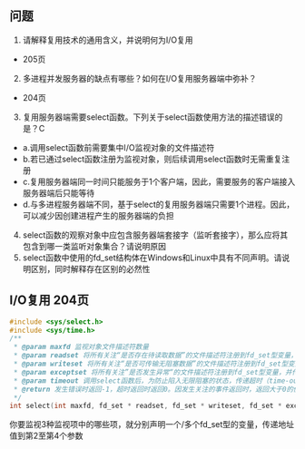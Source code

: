 ## 问题

1. 请解释复用技术的通用含义，并说明何为I/O复用
  * 205页
2. 多进程并发服务器的缺点有哪些？如何在I/O复用服务器端中弥补？
  * 204页
3. 复用服务器端需要select函数。下列关于select函数使用方法的描述错误的是？C
  * a.调用select函数前需要集中I/O监视对象的文件描述符
  * b.若已通过select函数注册为监视对象，则后续调用select函数时无需重复注册
  * c.复用服务器端同一时间只能服务于1个客户端，因此，需要服务的客户端接入服务器端后只能等待
  * d.与多进程服务器端不同，基于select的复用服务器端只需要1个进程。因此，可以减少因创建进程产生的服务器端的负担
4. select函数的观察对象中应包含服务器端套接字（监听套接字），那么应将其包含到哪一类监听对象集合？请说明原因
5. select函数中使用的fd_set结构体在Windows和Linux中具有不同声明。请说明区别，同时解释存在区别的必然性

## I/O复用 204页

```c
#include <sys/select.h>
#include <sys/time.h>
/**
 * @param maxfd 监视对象文件描述符数量
 * @param readset 将所有关注“是否存在待读取数据”的文件描述符注册到fd_set型变量，并传递其地址值
 * @param writeset 将所有关注“是否可传输无阻塞数据”的文件描述符注册到fd_set型变量，并传递其地址值
 * @param exceptset 将所有关注”是否发生异常“的文件描述符注册到fd_set型变量，并传递其地址值
 * @param timeout 调用select函数后，为防止陷入无限阻塞的状态，传递超时（time-out）信息
 * @return 发生错误时返回-1，超时返回时返回0。因发生关注的事件返回时，返回大于0的值，该值是发生事件的文件描述符数
 */
int select(int maxfd, fd_set * readset, fd_set * writeset, fd_set * exceptset, const struct timeval * timeout);
```

你要监视3种监视项中的哪些项，就分别声明一个/多个fd_set型的变量，传递地址值到第2至第4个参数